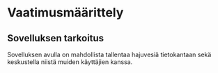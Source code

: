 # Vaatimusmäärittely

## Sovelluksen tarkoitus

Sovelluksen avulla on mahdollista tallentaa hajuvesiä tietokantaan sekä keskustella niistä muiden käyttäjien kanssa.
